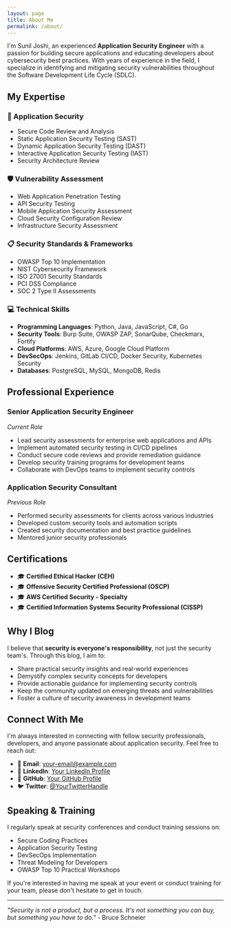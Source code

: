 ```yaml
---
layout: page
title: About Me
permalink: /about/
---
```


I'm Sunil Joshi, an experienced **Application Security Engineer** with a passion for building secure applications and educating developers about cybersecurity best practices. With years of experience in the field, I specialize in identifying and mitigating security vulnerabilities throughout the Software Development Life Cycle (SDLC).

## My Expertise

### 🔐 Application Security
- Secure Code Review and Analysis
- Static Application Security Testing (SAST)
- Dynamic Application Security Testing (DAST)
- Interactive Application Security Testing (IAST)
- Security Architecture Review

### 🛡️ Vulnerability Assessment
- Web Application Penetration Testing
- API Security Testing
- Mobile Application Security Assessment
- Cloud Security Configuration Review
- Infrastructure Security Assessment

### 📋 Security Standards & Frameworks
- OWASP Top 10 Implementation
- NIST Cybersecurity Framework
- ISO 27001 Security Standards
- PCI DSS Compliance
- SOC 2 Type II Assessments

### 💻 Technical Skills
- **Programming Languages**: Python, Java, JavaScript, C#, Go
- **Security Tools**: Burp Suite, OWASP ZAP, SonarQube, Checkmarx, Fortify
- **Cloud Platforms**: AWS, Azure, Google Cloud Platform
- **DevSecOps**: Jenkins, GitLab CI/CD, Docker Security, Kubernetes Security
- **Databases**: PostgreSQL, MySQL, MongoDB, Redis

## Professional Experience

### Senior Application Security Engineer
*Current Role*

- Lead security assessments for enterprise web applications and APIs
- Implement automated security testing in CI/CD pipelines
- Conduct secure code reviews and provide remediation guidance
- Develop security training programs for development teams
- Collaborate with DevOps teams to implement security controls

### Application Security Consultant
*Previous Role*

- Performed security assessments for clients across various industries
- Developed custom security tools and automation scripts
- Created security documentation and best practice guidelines
- Mentored junior security professionals

## Certifications

- 🎓 **Certified Ethical Hacker (CEH)**
- 🎓 **Offensive Security Certified Professional (OSCP)**
- 🎓 **AWS Certified Security - Specialty**
- 🎓 **Certified Information Systems Security Professional (CISSP)**

## Why I Blog

I believe that **security is everyone's responsibility**, not just the security team's. Through this blog, I aim to:

- Share practical security insights and real-world experiences
- Demystify complex security concepts for developers
- Provide actionable guidance for implementing security controls
- Keep the community updated on emerging threats and vulnerabilities
- Foster a culture of security awareness in development teams

## Connect With Me

I'm always interested in connecting with fellow security professionals, developers, and anyone passionate about application security. Feel free to reach out:

- 📧 **Email**: [your-email@example.com](mailto:your-email@example.com)
- 💼 **LinkedIn**: [Your LinkedIn Profile](https://linkedin.com/in/yourprofile)
- 🐙 **GitHub**: [Your GitHub Profile](https://github.com/yourusername)
- 🐦 **Twitter**: [@YourTwitterHandle](https://twitter.com/yourhandle)

## Speaking & Training

I regularly speak at security conferences and conduct training sessions on:

- Secure Coding Practices
- Application Security Testing
- DevSecOps Implementation
- Threat Modeling for Developers
- OWASP Top 10 Practical Workshops

If you're interested in having me speak at your event or conduct training for your team, please don't hesitate to get in touch.

---

*"Security is not a product, but a process. It's not something you can buy, but something you have to do."* - Bruce Schneier